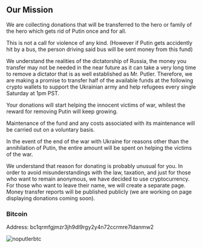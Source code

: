 ## Our Mission

We are collecting donations that will be transferred to the hero or family of the hero which gets rid of Putin once and for all.

This is not a call for violence of any kind. (However if Putin gets accidently hit by a bus, the person driving said bus will be sent money from this fund)

We understand the realities of the dictatorship of Russia, the money you transfer may not be needed in the near future as it can take a very long time to remove a dictator that is as well established as Mr. Putler.
Therefore, we are making a promise to transfer half of the available funds at the following crypto wallets to support the Ukrainian army and help refugees every single Saturday at 1pm PST.

Your donations will start helping the innocent victims of war, whilest the reward for removing Putin will keep growing.

Maintenance of the fund and any costs associated with its maintenance will be carried out on a voluntary basis. 

In the event of the end of the war with Ukraine for reasons other than the annihilation of Putin, the entire amount will be spent on helping the victims of the war.

We understand that reason for donating is probably unusual for you. In order to avoid misunderstandings with the law, taxation, and just for those who want to remain anonymous, we have decided to use cryptocurrency. For those who want to leave their name, we will create a separate page. Money transfer reports will be published publicly (we are working on page displaying donations coming soon).

### Bitcoin
Address: bc1qrmfgjmzr3jh9dl9rgy2y4n72ccrmre7ldanmw2

![noputlerbtc](https://user-images.githubusercontent.com/5841757/156459011-77ee7923-fece-41ed-b907-fa9367107462.png)
